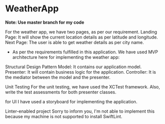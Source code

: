 # WeatherApp

**Note: Use master branch for my code**

For the weather app, we have two pages, as per our requirement.
Landing Page: It will show the current location details as per latitude and longitude.
Next Page: The user is able to get weather details as per city name.

- As per the requirements fulfilled in this application. We have used MVP architecture here for implementing the weather app:

Structural Design Pattern
Model: It contains our application model.
Presenter: It will contain business logic for the application.
Controller: It is the mediator between the model and the presenter.

Unit Testing
For the unit testing, we have used the XCTest framework. Also, write the test assessments for both presenter classes.

for UI
I have used a storyboard for implementing the application.

Linter-enabled project
Sorry to inform you, I'm not able to implement this because my machine is not supported to install SwiftLint.





